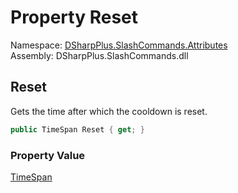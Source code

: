 # Property Reset

Namespace: [DSharpPlus.SlashCommands.Attributes](DSharpPlus.SlashCommands.Attributes.md)  
Assembly: DSharpPlus.SlashCommands.dll

## <a id="DSharpPlus_SlashCommands_Attributes_SlashCooldownAttribute_Reset"></a>Reset

Gets the time after which the cooldown is reset.

```csharp
public TimeSpan Reset { get; }
```

### Property Value

[TimeSpan](https://learn.microsoft.com/dotnet/api/system.timespan)

